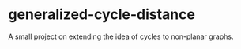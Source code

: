 # generalized-cycle-distance
A small project on extending the idea of cycles to non-planar graphs. 

